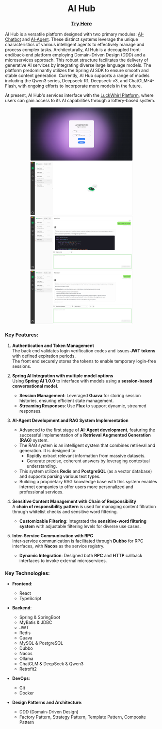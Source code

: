 # <div align="center">AI Hub</div>

### <div align="center">[Try Here](http://linst-yyds.top:3000)</div>

AI Hub is a versatile platform designed with two primary modules: [AI-Chatbot](https://github.com/lst3455/AI-ChatBot)
and [AI-Agent](https://github.com/lst3455/AI-Agent). These distinct systems leverage the unique characteristics of
various intelligent agents to effectively manage and process complex tasks. Architecturally, AI Hub is a decoupled
front-end/back-end platform employing Domain-Driven Design (DDD) and a microservices approach. This robust structure
facilitates the delivery of generative AI services by integrating diverse large language models. The platform
predominantly utilizes the Spring AI SDK to ensure smooth and stable content generation. Currently, AI Hub supports a
range of models including the Qwen3 series, Deepseek-R1, Deepseek-v3, and ChatGLM-4-Flash, with ongoing efforts to
incorporate more models in the future.

At present, AI Hub's services interface with the [LuckWhirl Platform](https://github.com/lst3455/LuckWhirl-platform),
where users can gain access to its AI capabilities through a lottery-based system.


<div align="center"><img src="docs/readme/auth.png" style="zoom: 33%;" /></div>
<div align="center"><img src="docs/readme/chat2.png" style="zoom: 33%;" /></div>
<div align="center"><img src="docs/readme/chat1.png" style="zoom: 33%;" /></div>
<div align="center"><img src="docs/readme/agent2.png" style="zoom: 33%;" /></div>

### Key Features:

1. **Authentication and Token Management**  
   The back end validates login verification codes and issues **JWT tokens** with defined expiration periods.  
   The front end securely stores the tokens to enable temporary login-free sessions.

2. **Spring AI Integration with multiple model options**  
   Using **Spring AI 1.0.0** to interface with models using a **session-based conversational model**.
    - **Session Management**: Leveraged **Guava** for storing session histories, ensuring efficient state management.
    - **Streaming Responses**: Use **Flux** to support dynamic, streamed responses.

3. **AI-Agent Development and RAG System Implementation**
    - Advanced to the first stage of **AI-Agent development**, featuring the successful implementation of a **Retrieval
      Augmented Generation (RAG)** system.
    - The RAG system is an intelligent system that combines retrieval and generation. It is designed to:
        - Rapidly extract relevant information from massive datasets.
        - Generate precise, coherent answers by leveraging contextual understanding.
    - This system utilizes **Redis** and **PostgreSQL** (as a vector database) and supports parsing various text types.
    - Building a proprietary RAG knowledge base with this system enables internet companies to offer users more
      personalized and professional services.

4. **Sensitive Content Management with Chain of Responsibility**  
   A **chain of responsibility pattern** is used for managing content filtration through whitelist checks and sensitive
   word filtering.
    - **Customizable Filtering**: Integrated the **sensitive-word filtering system** with adjustable filtering levels
      for diverse use cases.

5. **Inter-Service Communication with RPC**  
   Inter-service communication is facilitated through **Dubbo** for RPC interfaces, with **Nacos** as the service
   registry.
    - **Dynamic Integration**: Designed both **RPC** and **HTTP** callback interfaces to invoke external microservices.

### Key Technologies:

- **Frontend**:
    - React
    - TypeScript

- **Backend**:
    - Spring & SpringBoot
    - MyBatis & JDBC
    - JWT
    - Redis
    - Guava
    - MySQL & PostgreSQL
    - Dubbo
    - Nacos
    - Ollama
    - ChatGLM & DeepSeek & Qwen3
    - Retrofit2

- **DevOps**:
    - Git
    - Docker

- **Design Patterns and Architecture**:
    - DDD (Domain-Driven Design)
    - Factory Pattern, Strategy Pattern, Template Pattern, Composite Pattern

